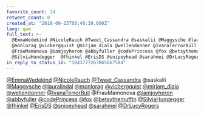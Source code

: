 ```yaml
---
favorite_count: 14
retweet_count: 0
created_at: "2018-09-23T09:40:30.000Z"
lang: qam
full_text: >-
  @EmmaWedekind @NicoleRauch @Tweet_Cassandra @saskalii @Maggysche @lauralindal
  @monlorag @vicbergquist @mirjam_diala @wellendonner @IvanaTerrorBull
  @FrauMamonova @iamjoyheron @abbyfuller @codePrincess @fox @betsythemuffin
  @SilviaHundegger  @fhinkel @ErisDS @snipeyhead @sarahmei @DrLucyRogers
in_reply_to_status_id: "1043777263865667584"
---
```


[@EmmaWedekind](https://twitter.com/EmmaWedekind)
[@NicoleRauch](https://twitter.com/NicoleRauch)
[@Tweet_Cassandra](https://twitter.com/Tweet_Cassandra) @saskalii
[@Maggysche](https://twitter.com/Maggysche)
[@lauralindal](https://twitter.com/lauralindal)
[@monlorag](https://twitter.com/monlorag)
[@vicbergquist](https://twitter.com/vicbergquist)
[@mirjam_diala](https://twitter.com/mirjam_diala)
[@wellendonner](https://twitter.com/wellendonner)
[@IvanaTerrorBull](https://twitter.com/IvanaTerrorBull) @FrauMamonova
[@iamjoyheron](https://twitter.com/iamjoyheron)
[@abbyfuller](https://twitter.com/abbyfuller)
[@codePrincess](https://twitter.com/codePrincess)
[@fox](https://twitter.com/fox)
[@betsythemuffin](https://twitter.com/betsythemuffin)
[@SilviaHundegger](https://twitter.com/SilviaHundegger)
[@fhinkel](https://twitter.com/fhinkel) [@ErisDS](https://twitter.com/ErisDS)
[@snipeyhead](https://twitter.com/snipeyhead)
[@sarahmei](https://twitter.com/sarahmei)
[@DrLucyRogers](https://twitter.com/DrLucyRogers)
